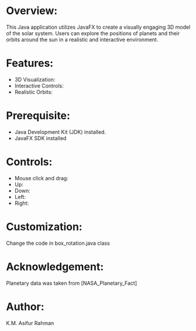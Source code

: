 # Overview:
This Java application utilizes JavaFX to create a visually engaging 3D model of the solar system. Users can explore the positions of planets and their orbits around the sun in a realistic and interactive environment.
# Features:
* 3D Visualization:
* Interactive Controls:
* Realistic Orbits:
# Prerequisite:
* Java Development Kit (JDK) installed.
* JavaFX SDK installed

# Controls:
* Mouse click and drag:
* Up:
* Down:
* Left:
* Right:
# Customization:
Change the code in box_rotation.java class
# Acknowledgement:
Planetary data was taken from [NASA_Planetary_Fact]

# Author:
K.M. Asifur Rahman
